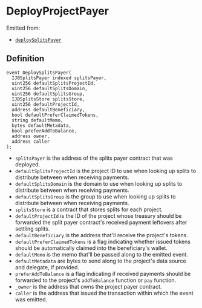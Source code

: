 # DeployProjectPayer

Emitted from:

* [`deploySplitsPayer`](/api/contracts/or-utilities/jbetherc20splitspayerdeployer/write/deploysplitspayer.md)

## Definition

```
event DeploySplitsPayer(
  IJBSplitsPayer indexed splitsPayer,
  uint256 defaultSplitsProjectId,
  uint256 defaultSplitsDomain,
  uint256 defaultSplitsGroup,
  IJBSplitsStore splitsStore,
  uint256 defaultProjectId,
  address defaultBeneficiary,
  bool defaultPreferClaimedTokens,
  string defaultMemo,
  bytes defaultMetadata,
  bool preferAddToBalance,
  address owner,
  address caller
);
```

* `splitsPayer` is the address of the splits payer contract that was deployed. 
* `defaultSplitsProjectId` is the project ID to use when looking up splits to distribute between when receiving payments. 
* `defaultSplitsDomain` is the domain to use when looking up splits to distribute between when receiving payments. 
* `defaultSplitsGroup` is the group to use when looking up splits to distribute between when receiving payments. 
* `splitsStore` is a contract that stores splits for each project.
* `defaultProjectId` is the ID of the project whose treasury should be forwarded the split payer contract's received payment leftovers after settling splits.
* `defaultBeneficiary` is the address that'll receive the project's tokens.
* `defaultPreferClaimedTokens` is a flag indicating whether issued tokens should be automatically claimed into the beneficiary's wallet.
* `defaultMemo` is the memo that'll be passed along to the emitted event.
* `defaultMetadata` are bytes to send along to the project's data source and delegate, if provided.
* `preferAddToBalance` is a flag indicating if received payments should be forwarded to the project's `addToBalance` function or `pay` function. 
* `_owner` is the address that owns the project payer contract.
* `caller` is the address that issued the transaction within which the event was emitted.

